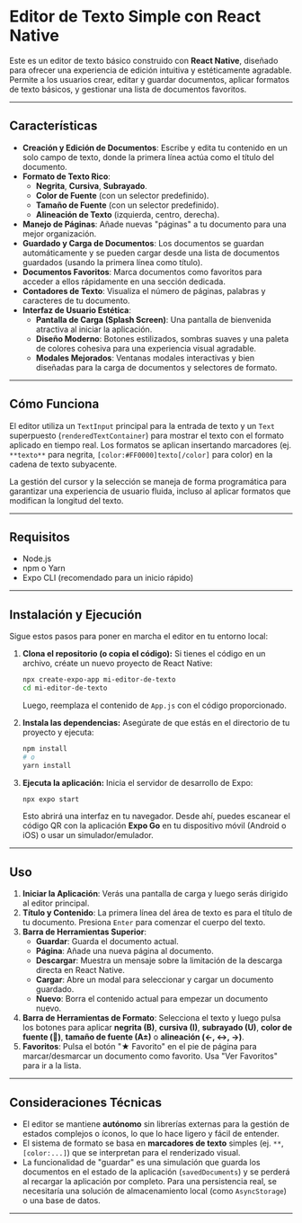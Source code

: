 

# Editor de Texto Simple con React Native

Este es un editor de texto básico construido con **React Native**, diseñado para ofrecer una experiencia de edición intuitiva y estéticamente agradable. Permite a los usuarios crear, editar y guardar documentos, aplicar formatos de texto básicos, y gestionar una lista de documentos favoritos.

-----

## Características

  * **Creación y Edición de Documentos**: Escribe y edita tu contenido en un solo campo de texto, donde la primera línea actúa como el título del documento.
  * **Formato de Texto Rico**:
      * **Negrita**, **Cursiva**, **Subrayado**.
      * **Color de Fuente** (con un selector predefinido).
      * **Tamaño de Fuente** (con un selector predefinido).
      * **Alineación de Texto** (izquierda, centro, derecha).
  * **Manejo de Páginas**: Añade nuevas "páginas" a tu documento para una mejor organización.
  * **Guardado y Carga de Documentos**: Los documentos se guardan automáticamente y se pueden cargar desde una lista de documentos guardados (usando la primera línea como título).
  * **Documentos Favoritos**: Marca documentos como favoritos para acceder a ellos rápidamente en una sección dedicada.
  * **Contadores de Texto**: Visualiza el número de páginas, palabras y caracteres de tu documento.
  * **Interfaz de Usuario Estética**:
      * **Pantalla de Carga (Splash Screen)**: Una pantalla de bienvenida atractiva al iniciar la aplicación.
      * **Diseño Moderno**: Botones estilizados, sombras suaves y una paleta de colores cohesiva para una experiencia visual agradable.
      * **Modales Mejorados**: Ventanas modales interactivas y bien diseñadas para la carga de documentos y selectores de formato.

-----

## Cómo Funciona

El editor utiliza un `TextInput` principal para la entrada de texto y un `Text` superpuesto (`renderedTextContainer`) para mostrar el texto con el formato aplicado en tiempo real. Los formatos se aplican insertando marcadores (ej. `**texto**` para negrita, `[color:#FF0000]texto[/color]` para color) en la cadena de texto subyacente.

La gestión del cursor y la selección se maneja de forma programática para garantizar una experiencia de usuario fluida, incluso al aplicar formatos que modifican la longitud del texto.

-----

## Requisitos

  * Node.js
  * npm o Yarn
  * Expo CLI (recomendado para un inicio rápido)

-----

## Instalación y Ejecución

Sigue estos pasos para poner en marcha el editor en tu entorno local:

1.  **Clona el repositorio (o copia el código):**
    Si tienes el código en un archivo, créate un nuevo proyecto de React Native:

    ```bash
    npx create-expo-app mi-editor-de-texto
    cd mi-editor-de-texto
    ```

    Luego, reemplaza el contenido de `App.js` con el código proporcionado.

2.  **Instala las dependencias:**
    Asegúrate de que estás en el directorio de tu proyecto y ejecuta:

    ```bash
    npm install
    # o
    yarn install
    ```

3.  **Ejecuta la aplicación:**
    Inicia el servidor de desarrollo de Expo:

    ```bash
    npx expo start
    ```

    Esto abrirá una interfaz en tu navegador. Desde ahí, puedes escanear el código QR con la aplicación **Expo Go** en tu dispositivo móvil (Android o iOS) o usar un simulador/emulador.

-----

## Uso

1.  **Iniciar la Aplicación**: Verás una pantalla de carga y luego serás dirigido al editor principal.
2.  **Título y Contenido**: La primera línea del área de texto es para el título de tu documento. Presiona `Enter` para comenzar el cuerpo del texto.
3.  **Barra de Herramientas Superior**:
      * **Guardar**: Guarda el documento actual.
      * **Página**: Añade una nueva página al documento.
      * **Descargar**: Muestra un mensaje sobre la limitación de la descarga directa en React Native.
      * **Cargar**: Abre un modal para seleccionar y cargar un documento guardado.
      * **Nuevo**: Borra el contenido actual para empezar un documento nuevo.
4.  **Barra de Herramientas de Formato**: Selecciona el texto y luego pulsa los botones para aplicar **negrita (B)**, **cursiva (I)**, **subrayado (U)**, **color de fuente (🎨)**, **tamaño de fuente (A±)** o **alineación (←, ↔, →)**.
5.  **Favoritos**: Pulsa el botón "★ Favorito" en el pie de página para marcar/desmarcar un documento como favorito. Usa "Ver Favoritos" para ir a la lista.

-----

## Consideraciones Técnicas

  * El editor se mantiene **autónomo** sin librerías externas para la gestión de estados complejos o íconos, lo que lo hace ligero y fácil de entender.
  * El sistema de formato se basa en **marcadores de texto** simples (ej. `**`, `[color:...]`) que se interpretan para el renderizado visual.
  * La funcionalidad de "guardar" es una simulación que guarda los documentos en el estado de la aplicación (`savedDocuments`) y se perderá al recargar la aplicación por completo. Para una persistencia real, se necesitaría una solución de almacenamiento local (como `AsyncStorage`) o una base de datos.

-----